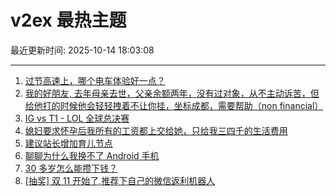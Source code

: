 # v2ex 最热主题

最近更新时间: 2025-10-14 18:03:08

--- 
1. [过节高速上，哪个电车体验好一点？](https://www.v2ex.com/t/1165006) 
2. [我的好朋友, 去年母亲去世，父亲余额两年，没有过对象，从不主动诉苦，但给他打的时候他会轻轻拽着不让你挂，坐标成都，需要帮助（non financial）](https://www.v2ex.com/t/1165014) 
3. [IG vs T1 - LOL 全球总决赛](https://www.v2ex.com/t/1165015) 
4. [媳妇要求怀孕后我所有的工资都上交给她，只给我三四千的生活费用](https://www.v2ex.com/t/1165056) 
5. [建议站长增加育儿节点](https://www.v2ex.com/t/1165024) 
6. [聊聊为什么我换不了 Android 手机](https://www.v2ex.com/t/1165043) 
7. [30 多岁怎么能攒下钱？](https://www.v2ex.com/t/1165096) 
8. [[抽奖] 双 11 开始了,推荐下自己的微信返利机器人](https://www.v2ex.com/t/1165099) 
